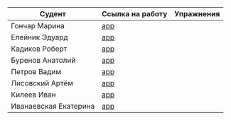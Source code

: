 | Судент | Ссылка на работу | Упражнения
| --- | ----------- |------------|
| Гончар Марина | [app](https://github.com/goncharm/mmmmm.git) |
| Елейник Эдуард | [app](https://github.com/DonIkOt/Front_MPS_Eleynik) |
| Кадиков Роберт | [app](https://github.com/RobertKadikov/Frontend-MPSH24-Kadikov) |
| Буренов Анатолий | [app](https://github.com/AnatolyBurenov/index.html) |
| Петров Вадим | [app](https://github.com/Gilead-slaid/front-vadim) |
| Лисовский Артём | [app](https://github.com/LisVpustini/lissos.git) |
| Килеев Иван | [app](https://github.com/Supernova288/Front.git) |
| Иванаевская Екатерина | [app](https://github.com/KatyaIva082/KatyaIvanaevskaya.git) |
